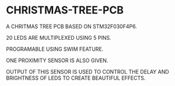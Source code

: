 # CHRISTMAS-TREE-PCB
A CHRITMAS TREE PCB BASED ON STM32F030F4P6.

20 LEDS ARE MULTIPLEXED USING 5 PINS.

PROGRAMABLE USING SWIM FEATURE.

ONE PROXIMITY SENSOR IS ALSO GIVEN.

OUTPUT OF THIS SENSOR IS USED TO CONTROL THE DELAY AND BRIGHTNESS OF LEDS TO CREATE BEAUTIFUL EFFECTS.
